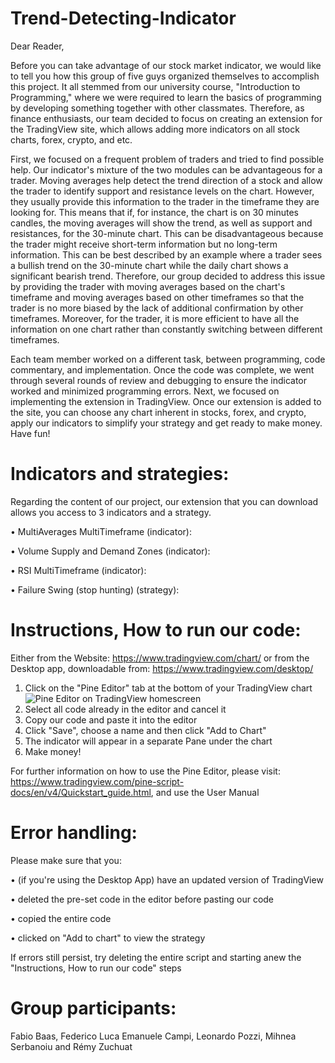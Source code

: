 # Trend-Detecting-Indicator
Dear Reader, 

Before you can take advantage of our stock market indicator, we would like to tell you how this group of five guys organized themselves to accomplish this project. It all stemmed from our university course, "Introduction to Programming," where we were required to learn the basics of programming by developing something together with other classmates. Therefore, as finance enthusiasts, our team decided to focus on creating an extension for the TradingView site, which allows adding more indicators on all stock charts, forex, crypto, and etc.

First, we focused on a frequent problem of traders and tried to find possible help. Our indicator's mixture of the two modules can be advantageous for a trader. Moving averages help detect the trend direction of a stock and allow the trader to identify support and resistance levels on the chart. However, they usually provide this information to the trader in the timeframe they are looking for. This means that if, for instance, the chart is on 30 minutes candles, the moving averages will show the trend, as well as support and resistances, for the 30-minute chart. This can be disadvantageous because the trader might receive short-term information but no long-term information. This can be best described by an example where a trader sees a bullish trend on the 30-minute chart while the daily chart shows a significant bearish trend. Therefore, our group decided to address this issue by providing the trader with moving averages based on the chart's timeframe and moving averages based on other timeframes so that the trader is no more biased by the lack of additional confirmation by other timeframes. Moreover, for the trader, it is more efficient to have all the information on one chart rather than constantly switching between different timeframes.

Each team member worked on a different task, between programming, code commentary, and implementation. Once the code was complete, we went through several rounds of review and debugging to ensure the indicator worked and minimized programming errors. Next, we focused on implementing the extension in TradingView. Once our extension is added to the site, you can choose any chart inherent in stocks, forex, and crypto, apply our indicators to simplify your strategy and get ready to make money. Have fun!

# Indicators and strategies:
Regarding the content of our project, our extension that you can download allows you access to 3 indicators and a strategy.

•	MultiAverages MultiTimeframe (indicator): 

•	Volume Supply and Demand Zones (indicator): 

•	RSI MultiTimeframe (indicator):

•	Failure Swing (stop hunting) (strategy):

# Instructions, How to run our code:
Either from the Website: https://www.tradingview.com/chart/ or from the Desktop app, downloadable from: https://www.tradingview.com/desktop/
1. Click on the "Pine Editor" tab at the bottom of your TradingView chart ![Pine Editor on TradingView homescreen](https://user-images.githubusercontent.com/119878846/208310345-b82edf52-ad16-4ced-8206-4ed9fe38f8b5.png)
2. Select all code already in the editor and cancel it
3. Copy our code and paste it into the editor
4. Click "Save", choose a name and then click "Add to Chart"
5. The indicator will appear in a separate Pane under the chart
6. Make money!

For further information on how to use the Pine Editor, please visit: https://www.tradingview.com/pine-script-docs/en/v4/Quickstart_guide.html,
and use the User Manual

# Error handling: 
Please make sure that you:

• (if you're using the Desktop App) have an updated version of TradingView

• deleted the pre-set code in the editor before pasting our code

• copied the entire code

• clicked on "Add to chart" to view the strategy

If errors still persist, try deleting the entire script and starting anew the "Instructions, How to run our code" steps

# Group participants:
Fabio Baas, Federico Luca Emanuele Campi, Leonardo Pozzi, Mihnea Serbanoiu and Rémy Zuchuat

